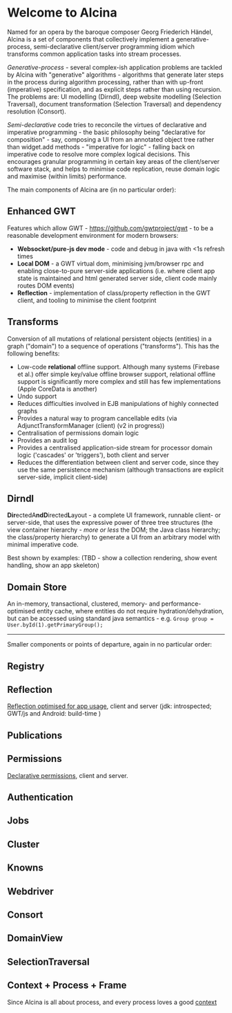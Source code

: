 # Welcome to Alcina

Named for an opera by the baroque composer Georg Friederich Händel, Alcina is a set of
components that collectively implement a generative-process, semi-declarative client/server programming idiom
which transforms common application tasks into stream processes.

_Generative-process_ - several complex-ish application problems are tackled by Alcina with "generative" algorithms - algorithms
that generate later steps in the process during algorithm processing, rather than with up-front (imperative) specification, and as
explicit steps rather than using recursion.
The problems are: UI modelling (Dirndl), deep website modelling (Selection Traversal), document transformation (Selection Traversal) and dependency resolution (Consort).

_Semi-declarative_ code tries to reconcile the virtues of declarative and imperative programming -
the basic philosophy being "declarative for composition" - say, composing a UI from an annotated object tree
rather than widget.add methods - "imperative for logic" - falling back on imperative code to resolve more
complex logical decisions. This encourages granular programming in certain key areas
of the client/server software stack, and helps to minimise code replication, reuse domain
logic and maximise (within limits) performance.

The main components of Alcina are (in no particular order):

## Enhanced GWT

Features which allow GWT - https://github.com/gwtproject/gwt - to be a reasonable development environment
for modern browsers:

- **Websocket/pure-js dev mode** - code and debug in java with <1s refresh times
- **Local DOM** - a GWT virtual dom, minimising jvm/browser rpc and enabling close-to-pure server-side applications
  (i.e. where client app state is maintained and html generated server side, client code mainly routes DOM events)
- **Reflection** - implementation of class/property reflection in the GWT client, and tooling to minimise the
  client footprint

## Transforms

Conversion of all mutations of relational persistent objects (entities) in a graph ("domain") to a
sequence of operations ("transforms"). This has the following benefits:

- Low-code **relational** offline support. Although many systems (Firebase et al.) offer simple key/value offline
  browser support, relational offline support is significantly more complex and still has few implementations
  (Apple CoreData is another)
- Undo support
- Reduces difficulties involved in EJB manipulations of highly connected graphs
- Provides a natural way to program cancellable edits (via AdjunctTransformManager (client) (v2 in progress))
- Centralisation of permissions domain logic
- Provides an audit log
- Provides a centralised application-side stream for processor domain logic ('cascades' or 'triggers'), both client and server
- Reduces the differentiation between client and server code, since they use the same persistence mechanism (although
  transactions are explicit server-side, implicit client-side)

## Dirndl

**Dir**ectedA**ndD**irected**L**ayout - a complete UI framework, runnable client- or server-side, that uses the
expressive power of three tree structures (the view container hierarchy - _more or less_ the DOM; the Java class hierarchy;
the class/property hierarchy) to generate a UI from an arbitrary model with minimal imperative code.

Best shown by examples:
(TBD - show a collection rendering, show event handling, show an app skeleton)

## Domain Store

An in-memory, transactional, clustered, memory- and performance- optimised entity cache, where entities do not require
hydration/dehydration, but can be accessed using standard java semantics - e.g. `Group group = User.byId(1).getPrimaryGroup();`

---

Smaller components or points of departure, again in no particular order:

## Registry

## Reflection

[Reflection optimised for app usage](doc/components/reflection.md), client and server (jdk: introspected; GWT/js and Android: build-time )

## Publications

## Permissions

[Declarative permissions](doc/components/permissions.md), client and server.

## Authentication

## Jobs

## Cluster

## Knowns

## Webdriver

## Consort

## DomainView

## SelectionTraversal

## Context + Process + Frame

Since Alcina is all about process, and every process loves a good [context](doc/components/context-and-process-and-frame.md)
